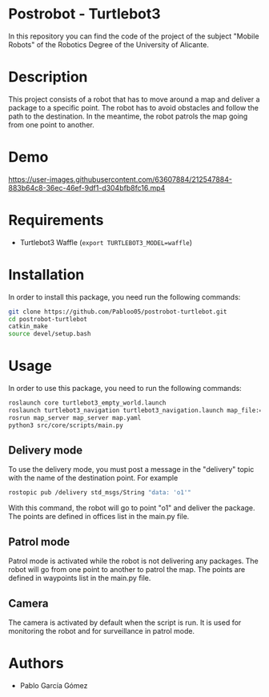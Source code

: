 # Postrobot - Turtlebot3
In this repository you can find the code of the project of the subject "Mobile Robots" of the Robotics Degree of the University of Alicante.

# Description
This project consists of a robot that has to move around a map and deliver a package to a specific point. The robot has to avoid obstacles and follow the path to the destination. In the meantime, the robot patrols the map going from one point to another.

# Demo
https://user-images.githubusercontent.com/63607884/212547884-883b64c8-36ec-46ef-9df1-d304bfb8fc16.mp4

# Requirements
- Turtlebot3 Waffle (`export TURTLEBOT3_MODEL=waffle`)
  
# Installation

In order to install this package, you need run the following commands:
```bash
git clone https://github.com/Pabloo05/postrobot-turtlebot.git
cd postrobot-turtlebot
catkin_make
source devel/setup.bash
```

# Usage

In order to use this package, you need to run the following commands:
```bash
roslaunch core turtlebot3_empty_world.launch
roslaunch turtlebot3_navigation turtlebot3_navigation.launch map_file:=$HOME/map.yaml
rosrun map_server map_server map.yaml
python3 src/core/scripts/main.py
```
## Delivery mode
To use the delivery mode, you must post a message in the "delivery" topic with the name of the destination point. For example
```bash
rostopic pub /delivery std_msgs/String "data: 'o1'"
```
With this command, the robot will go to point "o1" and deliver the package.
The points are defined in offices list in the main.py file.

## Patrol mode
Patrol mode is activated while the robot is not delivering any packages. The robot will go from one point to another to patrol the map. The points are defined in waypoints list in the main.py file.

## Camera
The camera is activated by default when the script is run. It is used for monitoring the robot and for surveillance in patrol mode.

# Authors
- Pablo García Gómez
